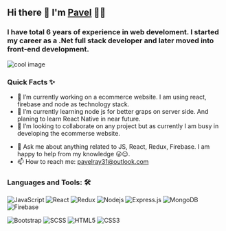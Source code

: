 ## Hi there 👋 I'm [Pavel](https://github.com/pavelrayg) 👨‍💻
###  I have total 6 years of experience in web develoment. I started my career as a .Net full stack developer and later moved into front-end development.
<img align="center" alt="cool image" src="https://cdn.dribbble.com/users/1019669/screenshots/3210950/psi-avatars.png" />

### Quick Facts ✨

- 🔭 I’m currently working on a ecommerce website. I am using react, firebase and node as technology stack.
- 🌱 I’m currently learning node js for better graps on server side. And planing to learn React Native in near future.
- 👯 I’m looking to collaborate on any project but as currently I am busy in developing the ecommerse website.
<!-- 🤔 I’m looking for help with ... -->
- 💬 Ask me about anything related to JS, React, Redux, Firebase. I am happy to help from my knowledge 😜😌.
- 📫 How to reach me: pavelray31@outlook.com
<!-- 😄 Pronouns: ...
- ⚡ Fun fact: ...
-->

### Languages and Tools:  🛠️

![JavaScript](https://img.shields.io/badge/-JavaScript-black?style=flat-square&logo=javascript)
![React](https://img.shields.io/badge/-React-black?style=flat-square&logo=react)
![Redux](https://img.shields.io/badge/-Redux-black?style=flat-square&logo=Redux)
![Nodejs](https://img.shields.io/badge/-Nodejs-black?style=flat-square&logo=Node.js)
![Express.js](https://img.shields.io/badge/-Express-black?style=flat-square&logo=expressjs)
![MongoDB](https://img.shields.io/badge/-MongoDB-black?style=flat-square&logo=mongodb)
![Firebase](https://img.shields.io/badge/-Firebase-black?style=flat-square&logo=Firebase)
<!--![Socket.io](https://img.shields.io/badge/-Socket-black?style=flat-square&logo=socket.io)
![Meteor](https://img.shields.io/badge/-Meteor-black?style=flat-square&logo=Meteor)
![Next.js](https://img.shields.io/badge/-Next-black?style=flat-square&logo=Next.js)
![Material_UI](https://img.shields.io/badge/-Material_UI-black?style=flat-square&logo=material-ui) -->
![Bootstrap](https://img.shields.io/badge/-Bootstrap-black?style=flat-square&logo=bootstrap)
![SCSS](https://img.shields.io/badge/-SCSS-black?style=flat-square&logo=SASS)
![HTML5](https://img.shields.io/badge/-HTML5-black?style=flat-square&logo=html5&logoColor=white)
![CSS3](https://img.shields.io/badge/-CSS3-black?style=flat-square&logo=css3)

